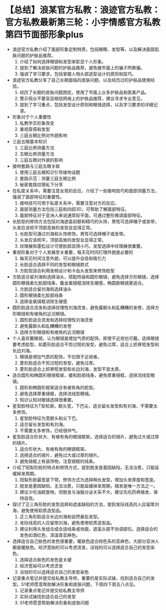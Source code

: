 # 【总结】浪某官方私教：浪迹官方私教：官方私教最新第三轮：小宇情感官方私教第四节面部形象plus

-   浪迹官方私教介绍了面部形象定制特质，包括眼睛、发型等，以及解决面部肌肤问题的护肤品推荐。
    1.  介绍了如何选择眼镜和发型来彰显个人形象。
    2.  提到了解决皮肤问题的护肤品推荐，避免被市面上的骗子所欺骗。
    3.  强调了学习要求，包括掌握人物头部造型设计的原则和技巧。
-   浪迹官方私教分享了自己长期面临的皮肤问题，以及经历过的护肤品使用经验。
    1.  经历了长期的皮肤问题困扰，使用了市面上众多护肤品和医美产品。
    2.  警示观众不要盲目相信网络上的护肤品推荐，建议寻求专业意见。
    3.  提到了学习重点，包括发型设计原则和眼镜选择，以及学习要求的详细记录。
-   形象对于个人重要性
    1.  私教学员形象改变
    2.  重视穿搭和发型
    3.  三庭五眼比例对外貌影响
-   三庭五眼基本知识
    1.  三庭比例测量方法
    2.  五眼比例测量方法
    3.  三庭五眼对外貌的影响
-   接吻套路与三庭五眼关联
    1.  使用三庭五眼知识引导接吻话题
    2.  套路示范：测量三庭五眼比例
    3.  秘密套路仅限私下分享
-   在私密关系中，需要注意女孩的反应，介绍了一些接吻技巧和面部测量方法，强调了面部特征的重要性。
    1.  接吻技巧可用于私密关系中，需要注意对方的反应。
    2.  面部测量方法包括三庭和四招3D，可帮助了解面部特征。
    3.  面部特征对于亚洲人来说通常较平面，可通过整形微调面部特征。
-   长脸型的修饰方法包括刘海遮盖前额和精巧的头饰，男性可选择帽子或发带，头发应该梳平顶部高耸的发型会显得正常。
    1.  长脸型可通过刘海和头饰修饰，男性可选择帽子或发带。
    2.  头发应该梳平，顶部高耸的发型会显得正常。
    3.  纹理展和蓬松设计可使脸部显得小巧，发型选择中纹理展很重要。
-   重视形象对于个人发展至关重要，每天花时间打理外貌是必要的
    1.  每天花时间注意外貌，可以提升自信和吸引力
    2.  长脸适合选择不同的发型和眼镜款式
    3.  方脸型适合利用发梢设计和卡齿头发型来修饰脸型
-   方脸适合留刘海和选择油头，搭配阵装和圆形眼镜，避免选择方形眼镜，选择圆形眼镜柔化脸部线条，戴金属镜框消除生硬感，椭圆款眼镜更适合。
    1.  方脸适合留刘海和选择油头
    2.  圆形眼镜柔化脸部线条
    3.  选择金属镜框消除生硬感
-   圆形脸适合烫发和选择纹理性刘海烫发，避免露额头和乱糟糟的发卷，选择方形眼镜和有棱角的近况眼镜。
    1.  圆形脸适合烫发和选择纹理性刘海烫发
    2.  避免露额头和乱糟糟的发卷
    3.  选择方形眼镜和有棱角的近况眼镜
-   个人喜欢戴眼镜，认为眼镜是增加气质的配饰，即使不近视也可戴。选择眼镜要考虑脸型，如菱形脸适合不剪过短的发型，避免过厚，适合上抓脊短发型和长边刘海。
    1.  眼镜是增加气质的配饰，不仅限于近视者。
    2.  菱形脸适合不剪过短的发型，避免过厚。
    3.  菱形脸适合上抓脊短发型和长边刘海，发型不宜太厚。
-   适合圆形和椭圆形眼镜框架，缓和脸部线条，避免厚重镜框，选择流线型眼镜。
    1.  圆形和椭圆形框架适合有棱有角的脸型。
    2.  避免选择厚重镜框，选择流线型眼镜。
    3.  知识认知对眼镜选择很重要。
-   星型脸特征为T型轮廓，额头宽，下巴尖，适合留长发型和有刘海，不需要太多修饰。
    1.  星型脸特征为宽额头和尖下巴。
    2.  适合留长发型和有刘海。
    3.  不需要太多修饰，已经很帅气。
-   星型脸适合形状大、有棱有角的眼镜框架，选择适合的镜片，避免过大或过厚的镜片。
    1.  适合形状大、有棱有角的眼镜框架。
    2.  选择适合的镜片，避免过大或过厚的镜片。
    3.  避免镜框上有装饰物，注意镜框的线条。
-   介绍了阳梨形脸的特点和修饰方式，提到脱发是基因缺陷，无法治愈，只能延缓掉发周期。
    1.  阳梨形脸最宽是下颚，修饰方式为选择稍长发型，增加头发厚度和宽度。
    2.  脱发是基因缺陷，无法治愈，只能延缓掉发周期，植发是唯一方法之一。
    3.  建议少吃油腻食物，但脱发与油脂分泌关系不大，建议先吃药再植发，保持自信。
-   探讨了正三角形脸的发型选择和遮盖缺陷的方法，提到发际线高的人应留厚刘海，避免使用软质造型品。
    1.  正三角形脸适合长边刘海和自然垂坠发型。
    2.  发际线高的人应留厚刘海，避免使用软质造型品。
    3.  建议利用头发组合成合适线条或块面，遮盖头部不协调部位，选择适合的发色如酒红色、深温青亚麻色。
-   选择适合自己肤色的发色很重要，暖肤色适合棕色系的亚麻色，大部分亚洲人都是暖肤色。经济宽裕的可以考虑烫发，没钱的可以选择适合自己的发型染色。
    1.  选择适合肤色的发色是关键
    2.  经济宽裕可以考虑烫发
    3.  没钱的可以选择适合自己的发型染色
-   记录重点笔记并提交给私教主导师，重要的是实际试操，找到适合自己的发型。S1老师愿意帮助解决形象和皮肤问题，下周四下周五八点见。
    1.  记录重点笔记并提交给私教主导师
    2.  实际试操找到适合自己的发型
    3.  S1老师愿意帮助解决形象和皮肤问题